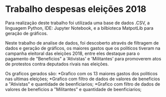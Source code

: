 # Trabalho despesas eleições 2018

Para realização deste trabalho foi utilizada uma base de dados .CSV, a linguagem Python, IDE: Jupyter Notebook, e a bilbioteca MatpotLib para geração de gráficos.

Neste trabalho de analise de dados, foi descoberto através de filtragem de dados e geração de gráficos, os maiores gastos que os politicos tiveram na campanha eleitoral das eleições 2018, entre eles destaque para o pagamento de "Beneficios" a 'Ativistas' e 'Militantes' para promoverem atos de protestos contra deputados rivais nas eleições.

Os graficos gerados são:
*Grafico com os 13 maiores gastos dos politicos nas ultimas eleições;
*Grafico com filtro de dados de valores de beneficios a "Ativistas" e quantidade de beenficiarios;
*Grafico com filtro de dados de valores de beneficios a "Militantes" e quantidade de beenficiarios;
